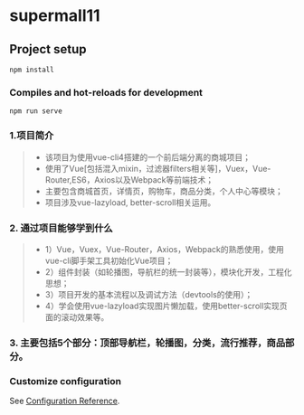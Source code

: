# supermall11

## Project setup
```
npm install
```

### Compiles and hot-reloads for development
```
npm run serve
```


### 1.项目简介
> * 该项目为使用vue-cli4搭建的一个前后端分离的商城项目；
> * 使用了Vue[包括混入mixin，过滤器filters相关等]，Vuex，Vue-Router,ES6，Axios以及Webpack等前端技术；
> * 主要包含商城首页，详情页，购物车，商品分类，个人中心等模块；
> * 项目涉及vue-lazyload, better-scroll相关运用。

### 2. 通过项目能够学到什么
> * 1）Vue，Vuex，Vue-Router，Axios，Webpack的熟悉使用，使用vue-cli脚手架工具初始化Vue项目；
> * 2）组件封装（如轮播图，导航栏的统一封装等），模块化开发，工程化思想；
> * 3）项目开发的基本流程以及调试方法（devtools的使用）；
> * 4）学会使用vue-lazyload实现图片懒加载，使用better-scroll实现页面的滚动效果等。

### 3. 主要包括5个部分：顶部导航栏，轮播图，分类，流行推荐，商品部分。


### Customize configuration
See [Configuration Reference](https://cli.vuejs.org/config/).
